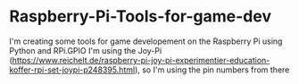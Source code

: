 # Raspberry-Pi-Tools-for-game-dev
I'm creating some tools for game developement on the Raspberry Pi using Python and RPi.GPIO
I'm using the Joy-Pi (https://www.reichelt.de/raspberry-pi-joy-pi-experimentier-education-koffer-rpi-set-joypi-p248395.html), so I'm using the pin numbers from there
